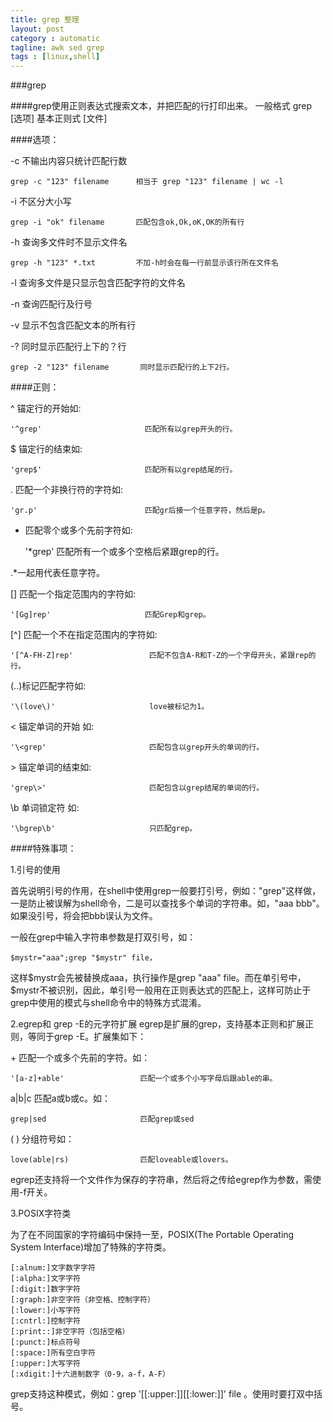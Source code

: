 ```yaml
---
title: grep 整理
layout: post
category : automatic
tagline: awk sed grep
tags : [linux,shell]
---
```


###grep

####grep使用正则表达式搜索文本，并把匹配的行打印出来。 一般格式 grep [选项] 基本正则式 [文件]

####选项：

-c 不输出内容只统计匹配行数 

	grep -c "123" filename      相当于 grep "123" filename | wc -l
-i 不区分大小写

	grep -i "ok" filename       匹配包含ok,Ok,oK,OK的所有行

-h 查询多文件时不显示文件名

	grep -h "123" *.txt         不加-h时会在每一行前显示该行所在文件名

-l 查询多文件是只显示包含匹配字符的文件名

-n 查询匹配行及行号

-v 显示不包含匹配文本的所有行

-? 同时显示匹配行上下的？行

	grep -2 "123" filename       同时显示匹配行的上下2行。
    
####正则：

^ 锚定行的开始如:

    '^grep'                       匹配所有以grep开头的行。

$ 锚定行的结束如:

    'grep$'                       匹配所有以grep结尾的行。

. 匹配一个非换行符的字符如:

    'gr.p'                        匹配gr后接一个任意字符，然后是p。

* 匹配零个或多个先前字符如:

    '*grep'                       匹配所有一个或多个空格后紧跟grep的行。

.*一起用代表任意字符。

[] 匹配一个指定范围内的字符如:

    '[Gg]rep'                     匹配Grep和grep。

[^] 匹配一个不在指定范围内的字符如:

    '[^A-FH-Z]rep'                 匹配不包含A-R和T-Z的一个字母开头，紧跟rep的行。

\(..\)标记匹配字符如:

    '\(love\)'                     love被标记为1。

\< 锚定单词的开始 如:

    '\<grep'                       匹配包含以grep开头的单词的行。

\> 锚定单词的结束如:

    'grep\>'                       匹配包含以grep结尾的单词的行。

\b 单词锁定符 如: 

    '\bgrep\b'                     只匹配grep。

####特殊事项：

1.引号的使用

首先说明引号的作用，在shell中使用grep一般要打引号，例如："grep"这样做，一是防止被误解为shell命令，二是可以查找多个单词的字符串。如，"aaa  bbb"。如果没引号，将会把bbb误认为文件。

一般在grep中输入字符串参数是打双引号，如：

    $mystr="aaa";grep "$mystr" file，

这样$mystr会先被替换成aaa，执行操作是grep "aaa" file。而在单引号中，$mystr不被识别，因此，单引号一般用在正则表达式的匹配上，这样可防止于grep中使用的模式与shell命令中的特殊方式混淆。


2.egrep和 grep -E的元字符扩展
egrep是扩展的grep，支持基本正则和扩展正则，等同于grep -E。扩展集如下：

\+ 匹配一个或多个先前的字符。如：

    '[a-z]+able'                 匹配一个或多个小写字母后跟able的串。

a|b|c 匹配a或b或c。如：

    grep|sed                     匹配grep或sed

( )   分组符号如：

    love(able|rs)                匹配loveable或lovers。
    
egrep还支持将一个文件作为保存的字符串，然后将之传给egrep作为参数，需使用-f开关。



3.POSIX字符类

为了在不同国家的字符编码中保持一至，POSIX(The Portable Operating System Interface)增加了特殊的字符类。
 
    [:alnum:]文字数字字符
    [:alpha:]文字字符
    [:digit:]数字字符
    [:graph:]非空字符（非空格、控制字符）
    [:lower:]小写字符
    [:cntrl:]控制字符
    [:print::]非空字符（包括空格）
    [:punct:]标点符号
    [:space:]所有空白字符
    [:upper:]大写字符
    [:xdigit:]十六进制数字（0-9，a-f，A-F）
 
grep支持这种模式，例如：grep '[[:upper:]][[:lower:]]' file 。使用时要打双中括号。
